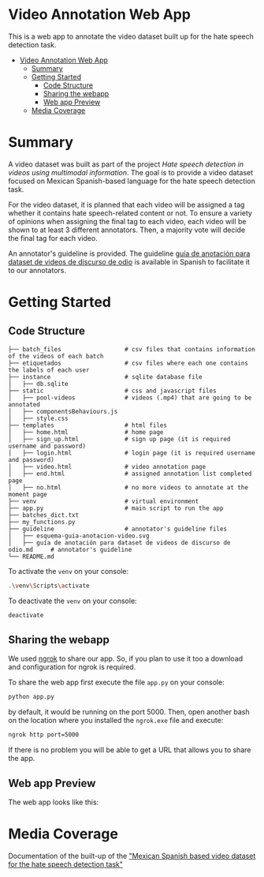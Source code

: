 # Video Annotation Web App 
This is a web app to annotate the video dataset built up for the hate speech detection task. 

- [Video Annotation Web App](#video-annotation-web-app)
  - [Summary](#summary)
  - [Getting Started](#getting-started)
      - [Code Structure](#code-structure)
      - [Sharing the webapp](#sharing-the-webapp)
      - [Web app Preview](#web-app-preview)
  - [Media Coverage](#media-coverage)

# Summary
A video dataset was built as part of the project _Hate speech detection in videos using multimodal information_. The goal is to provide a video dataset focused on Mexican Spanish-based language for the hate speech detection task. 

For the video dataset, it is planned that each video will be assigned a tag whether it contains hate speech-related content or not. To ensure a variety of opinions when assigning the final tag to each video, each video will be shown to at least 3 different annotators. Then, a majority vote will decide the final tag for each video.

An annotator's guideline is provided. The guideline [guía de anotación para dataset de videos de discurso de odio](https://github.com/iltocl/hsdvmi-video-annotation-webapp/blob/main/gu%C3%ADa%20de%20anotaci%C3%B3n%20para%20dataset%20de%20videos%20de%20discurso%20de%20odio.md) is available in Spanish to facilitate it to our annotators. 

# Getting Started
## Code Structure
```
├── batch_files                  # csv files that contains information of the videos of each batch
├── etiquetados                  # csv files where each one contains the labels of each user
├── instance                     # sqlite database file 
│   ├── db.sqlite
├── static                       # css and javascript files
│   ├── pool-videos              # videos (.mp4) that are going to be annotated
│   ├── componentsBehaviours.js  
│   ├── style.css
├── templates                    # html files
│   ├── home.html                # home page
│   ├── sign_up.html             # sign up page (it is required username and password)
│   ├── login.html               # login page (it is required username and password)
│   ├── video.html               # video annotation page
│   ├── end.html                 # assigned annotation list completed page 
│   ├── no.html                  # no more videos to annotate at the moment page
├── venv                         # virtual environment
├── app.py                       # main script to run the app
├── batches_dict.txt
├── my_functions.py  
├── guideline                    # annotator's guideline files 
│   ├── esquema-guia-anotacion-video.svg
│   ├── guía de anotación para dataset de videos de discurso de odio.md     # annotator's guideline
└── README.md
```
To activate the `venv` on your console:
```bash
.\venv\Scripts\activate 
```
To deactivate the `venv` on your console:
```bash
deactivate
```

## Sharing the webapp
We used [ngrok](https://ngrok.com/) to share our app. So, if you plan to use it too a download and configuration for ngrok is required. 

To share the web app first execute the file `app.py` on your console:
```bash
python app.py
```
by default, it would be running on the port 5000. 
Then, open another bash on the location where you installed the `ngrok.exe` file and execute:
```bash
ngrok http port=5000
```
If there is no problem you will be able to get a URL that allows you to share the app.

## Web app Preview
The web app looks like this:

# Media Coverage
Documentation of the built-up of the ["Mexican Spanish based video dataset for the hate speech detection task"](https://github.com/iltocl/dcc-hsdvmi-video-dataset/blob/main/README.md)
